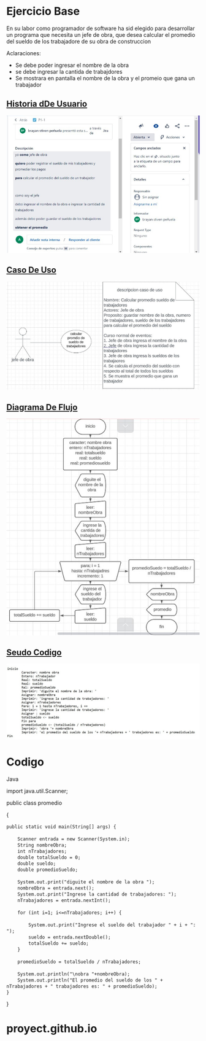 <!--HEADING-->
# Ejercicio Base

En su labor como programador de software ha sid elegido para desarrollar un programa que necesita un jefe de obra, que desea calcular el promedio del sueldo de los trabajadore de su obra de construccion

Aclaraciones: 

* Se debe poder ingresar el nombre de la obra
* se debe ingresar la cantida de trabajdores 
* Se mostrara en pantalla el nombre de la obra y el promeio que gana un trabajador

## [Historia dDe Usuario](https://dfafadhadfh.atlassian.net/jira/servicedesk/projects/P1/queues/custom/19/P1-1 "jira")

![plantilla_historia_usuario](jira.jfif)

## [Caso De Uso](https://lucid.app/lucidchart/50890080-53e1-482a-b8c5-c762263721d8/edit?invitationId=inv_02a784d2-b9d7-4e5d-9a52-bcf140b7d575 "lucidchard")

![plantilla_caso_uso](caso.jfif)

## [Diagrama De Flujo](https://lucid.app/lucidchart/686fd944-9b2f-4314-8607-1daaa7888887/edit?invitationId=inv_71c76c7c-2eb1-4cb4-9189-e5d30f187066 "lucidchart")

![plantilla_diagrama_flujo](diagrama.jfif)

## [Seudo Codigo]()

![plantilla_seudocodigo](seudo.jfif)

# Codigo

Java

import java.util.Scanner;

public class promedio

{

    public static void main(String[] args) {

        Scanner entrada = new Scanner(System.in);
        String nombreObra;
        int nTrabajadores;
        double totalSueldo = 0;
        double sueldo;
        double promedioSueldo;
        
        System.out.print("diguite el nombre de la obra ");
        nombreObra = entrada.next();
        System.out.print("Ingrese la cantidad de trabajadores: ");
        nTrabajadores = entrada.nextInt();

        for (int i=1; i<=nTrabajadores; i++) {

            System.out.print("Ingrese el sueldo del trabajador " + i + ": ");
            sueldo = entrada.nextDouble();
            totalSueldo += sueldo;
        }

        promedioSueldo = totalSueldo / nTrabajadores;
        
        System.out.println("\nobra "+nombreObra);
        System.out.println("El promedio del sueldo de los " + nTrabajadores + " trabajadores es: " + promedioSueldo);
    }
}



# proyect.github.io
